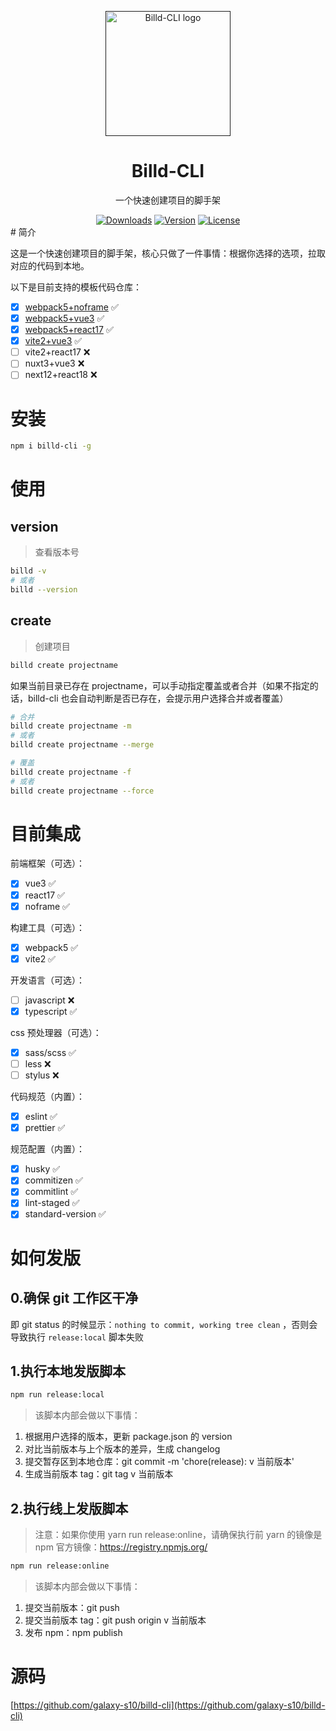 <p align="center">
  <a href="">
    <img
      width="200"
      src="https://resource.hsslive.cn/image/1613141138717Billd.webp"
      alt="Billd-CLI logo"
    />
  </a>
</p>

<h1 align="center">
  Billd-CLI
</h1>

<p align="center">
一个快速创建项目的脚手架
</p>

<div align="center">
<a href="https://www.npmjs.com/package/billd-cli"><img src="https://img.shields.io/npm/dw/billd-cli.svg" alt="Downloads"></a>
<a href="https://www.npmjs.com/package/billd-cli"><img src="https://img.shields.io/npm/v/billd-cli.svg" alt="Version"></a>
<a href="https://www.npmjs.com/package/billd-cli"><img src="https://img.shields.io/npm/l/billd-cli.svg" alt="License"></a>
</div>
# 简介

这是一个快速创建项目的脚手架，核心只做了一件事情：根据你选择的选项，拉取对应的代码到本地。

以下是目前支持的模板代码仓库：

- [x] [webpack5+noframe](https://github.com/galaxy-s10/webpack5-multi-page-template) ✅
- [x] [webpack5+vue3](https://github.com/galaxy-s10/vue3-webpack5-template) ✅
- [x] [webpack5+react17](https://github.com/galaxy-s10/react17-webpack5-template) ✅
- [x] [vite2+vue3](https://github.com/galaxy-s10/vue3-webpack5-template/tree/vite2-version) ✅
- [ ] vite2+react17 ❌
- [ ] nuxt3+vue3 ❌
- [ ] next12+react18 ❌

# 安装

```sh
npm i billd-cli -g
```

# 使用

## version

> 查看版本号

```sh
billd -v
# 或者
billd --version
```

## create

> 创建项目

```sh
billd create projectname
```

如果当前目录已存在 projectname，可以手动指定覆盖或者合并（如果不指定的话，billd-cli 也会自动判断是否已存在，会提示用户选择合并或者覆盖）

```sh
# 合并
billd create projectname -m
# 或者
billd create projectname --merge
```

```sh
# 覆盖
billd create projectname -f
# 或者
billd create projectname --force
```

# 目前集成

前端框架（可选）：

- [x] vue3 ✅
- [x] react17 ✅
- [x] noframe ✅

构建工具（可选）：

- [x] webpack5 ✅
- [x] vite2 ✅

开发语言（可选）：

- [ ] javascript ❌
- [x] typescript ✅

css 预处理器（可选）：

- [x] sass/scss ✅
- [ ] less ❌
- [ ] stylus ❌

代码规范（内置）：

- [x] eslint ✅
- [x] prettier ✅

规范配置（内置）：

- [x] husky ✅
- [x] commitizen ✅
- [x] commitlint ✅
- [x] lint-staged ✅
- [x] standard-version ✅

# 如何发版

## 0.确保 git 工作区干净

即 git status 的时候显示：`nothing to commit, working tree clean` ，否则会导致执行 `release:local` 脚本失败

## 1.执行本地发版脚本

```sh
npm run release:local
```

> 该脚本内部会做以下事情：

1. 根据用户选择的版本，更新 package.json 的 version
2. 对比当前版本与上个版本的差异，生成 changelog
3. 提交暂存区到本地仓库：git commit -m 'chore(release): v 当前版本'
4. 生成当前版本 tag：git tag v 当前版本

## 2.执行线上发版脚本

> 注意：如果你使用 yarn run release:online，请确保执行前 yarn 的镜像是 npm 官方镜像：https://registry.npmjs.org/

```sh
npm run release:online
```

> 该脚本内部会做以下事情：

1. 提交当前版本：git push
2. 提交当前版本 tag：git push origin v 当前版本
3. 发布 npm：npm publish

# 源码

[https://github.com/galaxy-s10/billd-cli](https://github.com/galaxy-s10/billd-cli)
